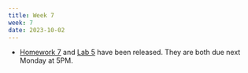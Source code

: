 ```yaml
---
title: Week 7
week: 7
date: 2023-10-02
---
```


- [Homework 7](http://prob140.datahub.berkeley.edu/hub/user-redirect/git-pull?repo=https://github.com/prob140/materials-fa23&branch=main&subPath=hw/Homework_07.ipynb) and [Lab 5](http://prob140.datahub.berkeley.edu/hub/user-redirect/git-pull?repo=https://github.com/prob140/materials-fa23&branch=main&subPath=lab/Lab_05.ipynb) have been released. They are both due next Monday at 5PM.
